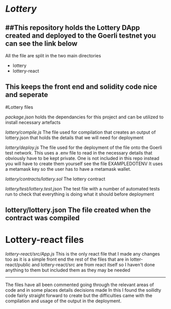 # *Lottery*
##This repository holds the Lottery DApp created and deployed to the Goerli testnet you can see the link below
---
All the file are split in the two main directories
- lottery
- lottery-react

This keeps the front end and solidity code nice and seperate
---
#Lottery files 

*package.json*
holds the dependancies for this project and can be utilized to install necessary artefacts

*lottery/compile.js*
The file used for compilation that creates an output of lottery.json that holds the details that we will need for deployment

*lottery/deploy.js*
The file used for the deployment of the file onto the Goerli test network. This uses a .env file to read in the necessary details
that obviously have to be kept private. One is not included in this repo instead you will have to create them yourself see the file EXAMPLEDOTENV
It uses a metamask key so the user has to have a metamask wallet.

*lottery/contracts/lottery.sol*
The lottery contract

*lottery/test/lottery.test.json*
The test file with a number of automated tests run to check that everything is doing what it should before deployment

lottery/lottery.json
The file created when the contract was compiled
---
# Lottery-react files

*lottery-react/src/App.js*
This is the only react file that I made any changes too as it is a simple front end
the rest of the files that are in lotter-react/public and lottery-react/src are from react itself so I haven't done anything to them
but included them as they may be needed

---

The files have all been commented  going through the relevant areas of code and in some places details decisions made 
In this I found the soilidty code fairly straight forward to create but the difficulties came with the compilation 
and usage of the output in the deployment.

